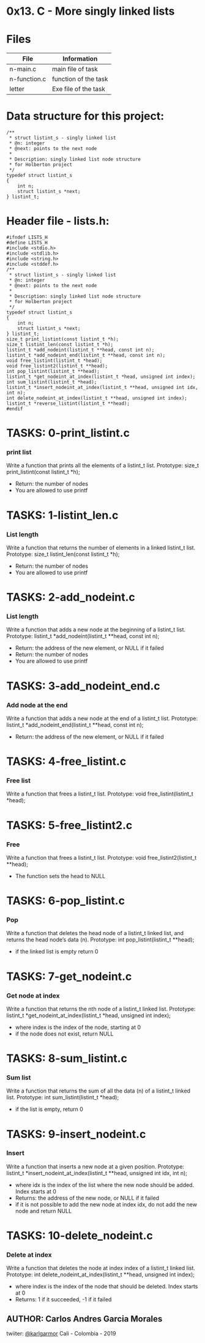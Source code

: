 # 0x13. C - More singly linked lists

# Files


| File | Information |
| ------ | ------ |
| n-main.c | main file of task |
| n-function.c | function of the task |
| letter | Exe file of the task |

# Data structure for this project:

```
/**
 * struct listint_s - singly linked list
 * @n: integer
 * @next: points to the next node
 *
 * Description: singly linked list node structure
 * for Holberton project
 */
typedef struct listint_s
{
	int n;
	struct listint_s *next;
} listint_t;
```

# Header file - lists.h:

```
#ifndef LISTS_H
#define LISTS_H
#include <stdio.h>
#include <stdlib.h>
#include <string.h>
#include <stddef.h>
/**
 * struct listint_s - singly linked list
 * @n: integer
 * @next: points to the next node
 *
 * Description: singly linked list node structure
 * for Holberton project
 */
typedef struct listint_s
{
	int n;
	struct listint_s *next;
} listint_t;
size_t print_listint(const listint_t *h);
size_t listint_len(const listint_t *h);
listint_t *add_nodeint(listint_t **head, const int n);
listint_t *add_nodeint_end(listint_t **head, const int n);
void free_listint(listint_t *head);
void free_listint2(listint_t **head);
int pop_listint(listint_t **head);
listint_t *get_nodeint_at_index(listint_t *head, unsigned int index);
int sum_listint(listint_t *head);
listint_t *insert_nodeint_at_index(listint_t **head, unsigned int idx, int n);
int delete_nodeint_at_index(listint_t **head, unsigned int index);
listint_t *reverse_listint(listint_t **head);
#endif
```

# TASKS: 0-print_listint.c
### print list
Write a function that prints all the elements of a listint_t list.
Prototype: size_t print_listint(const listint_t *h);
- Return: the number of nodes
- You are allowed to use printf

# TASKS: 1-listint_len.c
### List length
Write a function that returns the number of elements in a linked listint_t list.
Prototype: size_t listint_len(const listint_t *h);
- Return: the number of nodes
- You are allowed to use printf

# TASKS: 2-add_nodeint.c
### List length
Write a function that adds a new node at the beginning of a listint_t list.
Prototype: listint_t *add_nodeint(listint_t **head, const int n);
- Return: the address of the new element, or NULL if it failed
- Return: the number of nodes
- You are allowed to use printf

# TASKS: 3-add_nodeint_end.c
### Add node at the end
Write a function that adds a new node at the end of a listint_t list.
Prototype: listint_t *add_nodeint_end(listint_t **head, const int n);
- Return: the address of the new element, or NULL if it failed

# TASKS: 4-free_listint.c
### Free list
Write a function that frees a listint_t list.
Prototype: void free_listint(listint_t *head);

# TASKS: 5-free_listint2.c
### Free
Write a function that frees a listint_t list.
Prototype: void free_listint2(listint_t **head);
- The function sets the head to NULL

# TASKS: 6-pop_listint.c
### Pop
Write a function that deletes the head node of a listint_t linked list, and returns the head node’s data (n).
Prototype: int pop_listint(listint_t **head);
- if the linked list is empty return 0

# TASKS: 7-get_nodeint.c
### Get node at index
Write a function that returns the nth node of a listint_t linked list.
Prototype: listint_t *get_nodeint_at_index(listint_t *head, unsigned int index);
- where index is the index of the node, starting at 0
- if the node does not exist, return NULL

# TASKS: 8-sum_listint.c
### Sum list
Write a function that returns the sum of all the data (n) of a listint_t linked list.
Prototype: int sum_listint(listint_t *head);
- if the list is empty, return 0

# TASKS: 9-insert_nodeint.c
### Insert
Write a function that inserts a new node at a given position.
Prototype: listint_t *insert_nodeint_at_index(listint_t **head, unsigned int idx, int n);
- where idx is the index of the list where the new node should be added. Index starts at 0
- Returns: the address of the new node, or NULL if it failed
- if it is not possible to add the new node at index idx, do not add the new node and return NULL

# TASKS: 10-delete_nodeint.c
### Delete at index
Write a function that deletes the node at index index of a listint_t linked list.
Prototype: int delete_nodeint_at_index(listint_t **head, unsigned int index);
- where index is the index of the node that should be deleted. Index starts at 0
- Returns: 1 if it succeeded, -1 if it failed


## AUTHOR: Carlos Andres Garcia Morales
twiiter: [@karlgarmor](https://twitter.com/karlgarmor)
Cali - Colombia - 2019
